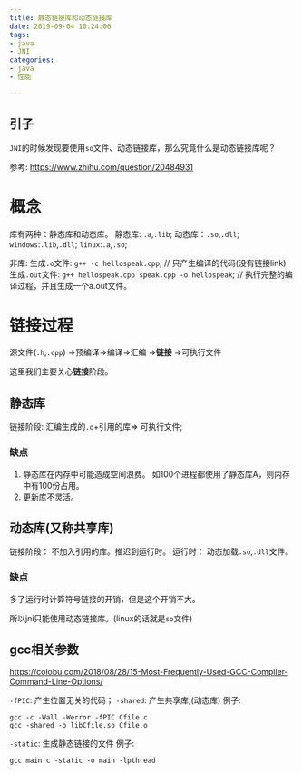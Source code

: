 ```yaml
---
title: 静态链接库和动态链接库
date: 2019-09-04 10:24:06
tags: 
- java
- JNI
categories: 
- java
- 性能

---
```



## 引子
`JNI`的时候发现要使用`so`文件、动态链接库，那么究竟什么是动态链接库呢？

参考:
https://www.zhihu.com/question/20484931

# 概念
库有两种：静态库和动态库。 
静态库: `.a`,`.lib`;
动态库：`.so`,`.dll`;
`windows`:`.lib`,`.dll`;
`linux`:`.a`,`.so`;


非库:
生成`.o`文件: `g++ -c hellospeak.cpp`;
// 只产生编译的代码(没有链接link)
生成`.out`文件: `g++ hellospeak.cpp speak.cpp -o hellospeak`;
// 执行完整的编译过程，并且生成一个a.out文件。

# 链接过程
源文件(`.h`,`.cpp`)
=>预编译=>编译=>汇编
=>**链接**
=>可执行文件

这里我们主要关心**链接**阶段。

## 静态库
链接阶段:
汇编生成的`.o`+引用的库=> 可执行文件;

### 缺点
1. 静态库在内存中可能造成空间浪费。
如100个进程都使用了静态库A，则内存中有100份占用。
2. 更新库不灵活。

## 动态库(又称共享库)
链接阶段：
不加入引用的库。推迟到运行时。
运行时：
动态加载`.so`,`.dll`文件。

### 缺点
多了运行时计算符号链接的开销，但是这个开销不大。

所以jni只能使用动态链接库。(linux的话就是`so`文件)

## gcc相关参数
https://colobu.com/2018/08/28/15-Most-Frequently-Used-GCC-Compiler-Command-Line-Options/

`-fPIC`: 产生位置无关的代码；
`-shared`: 产生共享库;(动态库)
例子:
```shell
gcc -c -Wall -Werror -fPIC Cfile.c
gcc -shared -o libCfile.so Cfile.o
```

`-static`: 生成静态链接的文件
例子:
```shell
gcc main.c -static -o main -lpthread
```
